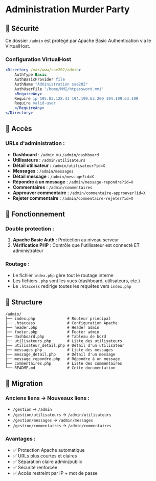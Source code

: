 # Administration Murder Party

## 🔐 Sécurité

Ce dossier `/admin` est protégé par Apache Basic Authentication via le VirtualHost.

### Configuration VirtualHost

```apache
<Directory /var/www/sae202/admin>
    AuthType Basic
    AuthBasicProvider file
    AuthName "Administration sae202"
    AuthUserFile "/home/MMI/htpassword.mmi"
    <RequireAny>
    Require ip 195.83.128.43 194.199.63.200 194.199.63.199
    Require valid-user
    </RequireAny>
</Directory>
```

## 🚀 Accès

### URLs d'administration :
- **Dashboard** : `/admin` ou `/admin/dashboard`
- **Utilisateurs** : `/admin/utilisateurs`
- **Détail utilisateur** : `/admin/utilisateur?id=X`
- **Messages** : `/admin/messages`
- **Détail message** : `/admin/message?id=X`
- **Répondre à un message** : `/admin/message-repondre?id=X`
- **Commentaires** : `/admin/commentaires`
- **Approuver commentaire** : `/admin/commentaire-approuver?id=X`
- **Rejeter commentaire** : `/admin/commentaire-rejeter?id=X`

## 🔧 Fonctionnement

### Double protection :
1. **Apache Basic Auth** : Protection au niveau serveur
2. **Vérification PHP** : Contrôle que l'utilisateur est connecté ET administrateur

### Routage :
- Le fichier `index.php` gère tout le routage interne
- Les fichiers `.php` sont les vues (dashboard, utilisateurs, etc.)
- Le `.htaccess` redirige toutes les requêtes vers `index.php`

## 📁 Structure

```
/admin/
├── index.php              # Routeur principal
├── .htaccess              # Configuration Apache
├── header.php             # Header admin
├── footer.php             # Footer admin
├── dashboard.php          # Tableau de bord
├── utilisateurs.php       # Liste des utilisateurs
├── utilisateur_detail.php # Détail d'un utilisateur
├── messages.php           # Liste des messages
├── message_detail.php     # Détail d'un message
├── message_repondre.php   # Répondre à un message
├── commentaires.php       # Liste des commentaires
└── README.md              # Cette documentation
```

## 🔄 Migration

### Anciens liens → Nouveaux liens :
- `/gestion` → `/admin`
- `/gestion/utilisateurs` → `/admin/utilisateurs`
- `/gestion/messages` → `/admin/messages`
- `/gestion/commentaires` → `/admin/commentaires`

### Avantages :
- ✅ Protection Apache automatique
- ✅ URLs plus courtes et claires
- ✅ Séparation claire admin/public
- ✅ Sécurité renforcée
- ✅ Accès restreint par IP + mot de passe 